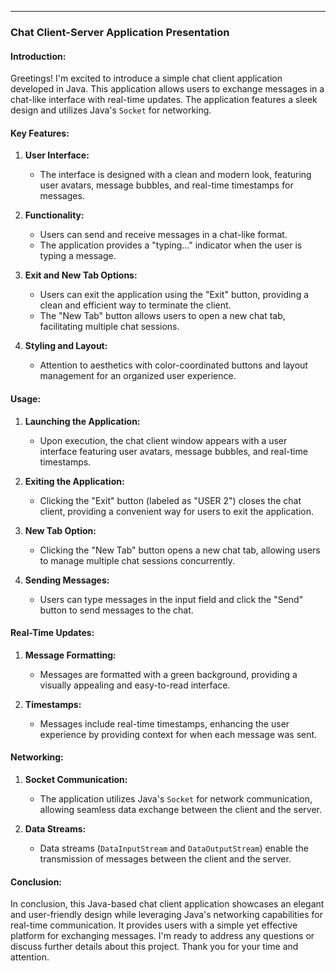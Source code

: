 

---

### Chat Client-Server Application Presentation

#### Introduction:
Greetings! I'm excited to introduce a simple chat client application developed in Java. This application allows users to exchange messages in a chat-like interface with real-time updates. The application features a sleek design and utilizes Java's `Socket` for networking.

#### Key Features:

1. **User Interface:**
   - The interface is designed with a clean and modern look, featuring user avatars, message bubbles, and real-time timestamps for messages.

2. **Functionality:**
   - Users can send and receive messages in a chat-like format.
   - The application provides a "typing..." indicator when the user is typing a message.

3. **Exit and New Tab Options:**
   - Users can exit the application using the "Exit" button, providing a clean and efficient way to terminate the client.
   - The "New Tab" button allows users to open a new chat tab, facilitating multiple chat sessions.

4. **Styling and Layout:**
   - Attention to aesthetics with color-coordinated buttons and layout management for an organized user experience.

#### Usage:

1. **Launching the Application:**
   - Upon execution, the chat client window appears with a user interface featuring user avatars, message bubbles, and real-time timestamps.

2. **Exiting the Application:**
   - Clicking the "Exit" button (labeled as "USER 2") closes the chat client, providing a convenient way for users to exit the application.

3. **New Tab Option:**
   - Clicking the "New Tab" button opens a new chat tab, allowing users to manage multiple chat sessions concurrently.

4. **Sending Messages:**
   - Users can type messages in the input field and click the "Send" button to send messages to the chat.

#### Real-Time Updates:

1. **Message Formatting:**
   - Messages are formatted with a green background, providing a visually appealing and easy-to-read interface.

2. **Timestamps:**
   - Messages include real-time timestamps, enhancing the user experience by providing context for when each message was sent.

#### Networking:

1. **Socket Communication:**
   - The application utilizes Java's `Socket` for network communication, allowing seamless data exchange between the client and the server.

2. **Data Streams:**
   - Data streams (`DataInputStream` and `DataOutputStream`) enable the transmission of messages between the client and the server.

#### Conclusion:

In conclusion, this Java-based chat client application showcases an elegant and user-friendly design while leveraging Java's networking capabilities for real-time communication. It provides users with a simple yet effective platform for exchanging messages. I'm ready to address any questions or discuss further details about this project. Thank you for your time and attention.
